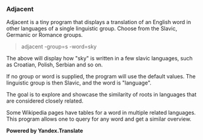 ### Adjacent

Adjacent is a tiny program that displays a translation of an English word in other languages of a single linguistic group.
Choose from the Slavic, Germanic or Romance groups.

> adjacent -group=s -word=sky

The above will display how "sky" is written in a few slavic languages, such as Croatian, Polish, Serbian and so on.

If no group or word is supplied, the program will use the default values.
The linguistic group is then Slavic, and the word is "language".

The goal is to explore and showcase the similarity of roots in languages that are considered closely related.

Some Wikipedia pages have tables for a word in multiple related languages. This program allows one to query for any word 
and get a similar overview.

**Powered by Yandex.Translate**
